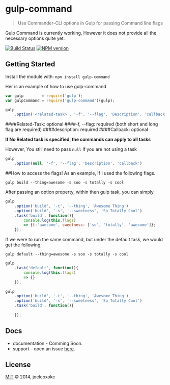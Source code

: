 # gulp-command 

>Use Commander-CLI options in Gulp for passing Command line flags

Gulp Command is currently working, However it does not provide all the necessary options quite yet.

[![Build Status](https://secure.travis-ci.org/JoelCoxOKC/gulp-command.png?branch=master)](http://travis-ci.org/JoelCoxOKC/gulp-command) [![NPM version](https://badge-me.herokuapp.com/api/npm/gulp-command.png)](http://badges.enytc.com/for/npm/gulp-command) 

## Getting Started
Install the module with: `npm install gulp-command`


Her is an example of how to use gulp-command

```javascript
var gulp        = require('gulp');
var gulpCommand = require('gulp-command')(gulp);

gulp
    .option('<related-task>', '-f', '--flag', 'Description', 'callback')

```

####Related-Task: optional
####-f, --flag: required (both short and long flag are required)
####description: required
####Callback: optional

**If No Related task is specified, the commands can apply to all tasks**

However, You still need to pass ```null``` If you are not using a task


```javascript
gulp
    .option(null, '-f', '--flag', 'Description', 'callback')
```

##How to access the flags!
As an example, If I used the following flags. 
```
gulp build --thing=awesome -s soo -s totally -s cool
```

After passing an option property, within then gulp task, you can simply 
```javascript 
gulp
    .option('build', '-t', '--thing', 'Awesome Thing')
    .option('build', '-s', '--sweetness', 'So Totally Cool')
    .task('build', function(){
        console.log(this.flags)
        => {t:'awesome', sweetness: ['so', 'totally', 'awesome']};
    });
```

If we were to run the same command, but under the default task, we would get the following;
```
gulp default --thing=awesome -s soo -s totally -s cool
```

```javascript
gulp
    .task('default', function(){
        console.log(this.flags)
        => {}
    });

gulp
    .option('build', '-t', '--thing', 'Awesome Thing')
    .option('build', '-s', '--sweetness', 'So Totally Cool')
    .task('build', function(){
        
    });
```

## Docs

* documentation - Comming Soon.
* support - open an issue [here](https://github.com/JoelCoxOKC/gulp-command/issues).

## License
[MIT](http://opensource.org/licenses/MIT) © 2014, joelcoxokc